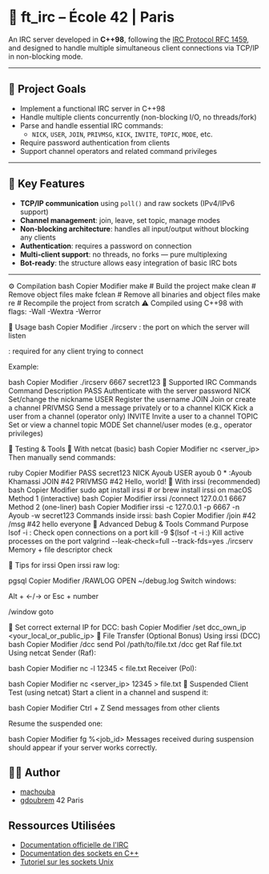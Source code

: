 # 📡 ft_irc – École 42 | Paris

An IRC server developed in **C++98**, following the [IRC Protocol RFC 1459](https://datatracker.ietf.org/doc/html/rfc1459), and designed to handle multiple simultaneous client connections via TCP/IP in non-blocking mode.

---

## 📌 Project Goals

- Implement a functional IRC server in C++98
- Handle multiple clients concurrently (non-blocking I/O, no threads/fork)
- Parse and handle essential IRC commands:
  - `NICK`, `USER`, `JOIN`, `PRIVMSG`, `KICK`, `INVITE`, `TOPIC`, `MODE`, etc.
- Require password authentication from clients
- Support channel operators and related command privileges

---

## 🧠 Key Features

- **TCP/IP communication** using `poll()` and raw sockets (IPv4/IPv6 support)
- **Channel management**: join, leave, set topic, manage modes
- **Non-blocking architecture**: handles all input/output without blocking any clients
- **Authentication**: requires a password on connection
- **Multi-client support**: no threads, no forks — pure multiplexing
- **Bot-ready**: the structure allows easy integration of basic IRC bots

---

⚙️ Compilation
bash
Copier
Modifier
make         # Build the project
make clean   # Remove object files
make fclean  # Remove all binaries and object files
make re      # Recompile the project from scratch
⚠️ Compiled using C++98 with flags: -Wall -Wextra -Werror

🚀 Usage
bash
Copier
Modifier
./ircserv <port> <password>
<port>: the port on which the server will listen

<password>: required for any client trying to connect

Example:

bash
Copier
Modifier
./ircserv 6667 secret123
🧪 Supported IRC Commands
Command	Description
PASS	Authenticate with the server password
NICK	Set/change the nickname
USER	Register the username
JOIN	Join or create a channel
PRIVMSG	Send a message privately or to a channel
KICK	Kick a user from a channel (operator only)
INVITE	Invite a user to a channel
TOPIC	Set or view a channel topic
MODE	Set channel/user modes (e.g., operator privileges)

🧪 Testing & Tools
🔧 With netcat (basic)
bash
Copier
Modifier
nc <server_ip> <port>
Then manually send commands:

ruby
Copier
Modifier
PASS secret123
NICK Ayoub
USER ayoub 0 * :Ayoub Khamassi
JOIN #42
PRIVMSG #42 Hello, world!
💬 With irssi (recommended)
bash
Copier
Modifier
sudo apt install irssi  # or brew install irssi on macOS
Method 1 (interactive)
bash
Copier
Modifier
irssi
/connect 127.0.0.1 6667
Method 2 (one-liner)
bash
Copier
Modifier
irssi -c 127.0.0.1 -p 6667 -n Ayoub -w secret123
Commands inside irssi:
bash
Copier
Modifier
/join #42
/msg #42 hello everyone
🧪 Advanced Debug & Tools
Command	Purpose
lsof -i :<port>	Check open connections on a port
kill -9 $(lsof -t -i :<port>)	Kill active processes on the port
valgrind --leak-check=full --track-fds=yes ./ircserv <port> <pass>	Memory + file descriptor check

🧠 Tips for irssi
Open irssi raw log:

pgsql
Copier
Modifier
/RAWLOG OPEN ~/debug.log
Switch windows:

Alt + ←/→ or Esc + number

/window goto <number>

🔧 Set correct external IP for DCC:
bash
Copier
Modifier
/set dcc_own_ip <your_local_or_public_ip>
📁 File Transfer (Optional Bonus)
Using irssi (DCC)
bash
Copier
Modifier
/dcc send Pol /path/to/file.txt
/dcc get Raf file.txt
Using netcat
Sender (Raf):

bash
Copier
Modifier
nc -l 12345 < file.txt
Receiver (Pol):

bash
Copier
Modifier
nc <server_ip> 12345 > file.txt
🧪 Suspended Client Test (using netcat)
Start a client in a channel and suspend it:

bash
Copier
Modifier
Ctrl + Z
Send messages from other clients

Resume the suspended one:

bash
Copier
Modifier
fg %<job_id>
Messages received during suspension should appear if your server works correctly.

## 👨‍💻 Author
  
- [machouba](https://github.com/Machoub) 
- [gdoubrem](https://github.com/GinoDbm)
42 Paris 

## Ressources Utilisées

- [Documentation officielle de l'IRC](https://tools.ietf.org/html/rfc2812)
- [Documentation des sockets en C++](https://www.boost.org/doc/libs/1_76_0/doc/html/boost_asio.html)
- [Tutoriel sur les sockets Unix](https://beej.us/guide/bgnet/)
